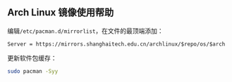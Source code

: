 ## Arch Linux 镜像使用帮助

编辑`/etc/pacman.d/mirrorlist`，在文件的最顶端添加：

```
Server = https://mirrors.shanghaitech.edu.cn/archlinux/$repo/os/$arch
```

更新软件包缓存：

```bash
sudo pacman -Syy
```